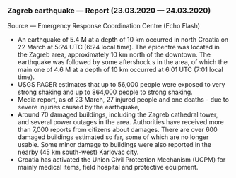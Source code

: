 ### Zagreb earthquake — Report (23.03.2020 — 24.03.2020)
Source — Emergency Response Coordination Centre (Echo Flash)

- An earthquake of 5.4 M at a depth of 10 km occurred in north Croatia on 22 March at 5:24 UTC (6:24 local time). The epicentre was located in the Zagreb area, approximately 10 km north of the downtown. The earthquake was followed by some aftershock s in the area, of which the main one of 4.6 M at a depth of 10 km occurred at 6:01 UTC (7:01 local time).
- USGS PAGER estimates that up to 56,000 people were exposed to very strong shaking and up to 864,000 people to strong shaking.
- Media report, as of 23 March, 27 injured people and one deaths - due to severe injuries caused by the earthquake,
- Around 70 damaged buildings, including the Zagreb cathedral tower, and several power outages in the area. Authorities have received more than 7,000 reports from citizens about damages. There are over 600 damaged buildings estimated so far, some of which are no longer usable.  Some minor damage to buildings were also reported in the nearby (45 km south-west) Karlovac city.
- Croatia has activated the Union Civil Protection Mechanism (UCPM) for mainly medical items, field hospital and protective equipment.
